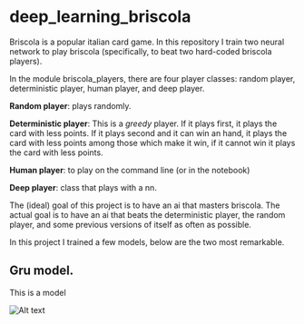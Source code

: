 # deep_learning_briscola

Briscola is a popular italian card game. In this repository I train two neural network to play briscola (specifically, to beat two hard-coded briscola players).

In the module briscola_players, there are four player classes: random player, deterministic player, human player, and deep player.

**Random player**: plays randomly.

**Deterministic player**: This is a _greedy_ player. If it plays first, it plays the card with less points. If it plays second and it can win an hand, it plays the card with less points among those which make it win, if it cannot win it plays the card with less points.

**Human player**: to play on the command line (or in the notebook)

**Deep player**: class that plays with a nn.

The (ideal) goal of this project is to have an ai that masters briscola. The actual goal is to have an ai that beats the deterministic player, the random player, and some previous versions of itself as often as possible.

In this project I trained a few models, below are the two most remarkable.

## Gru model.

This is a model 


![Alt text](https://github.com/Inc-G/deep_learning_briscola/blob/main/Bellman_eq.png?raw=true "Optional Title")

